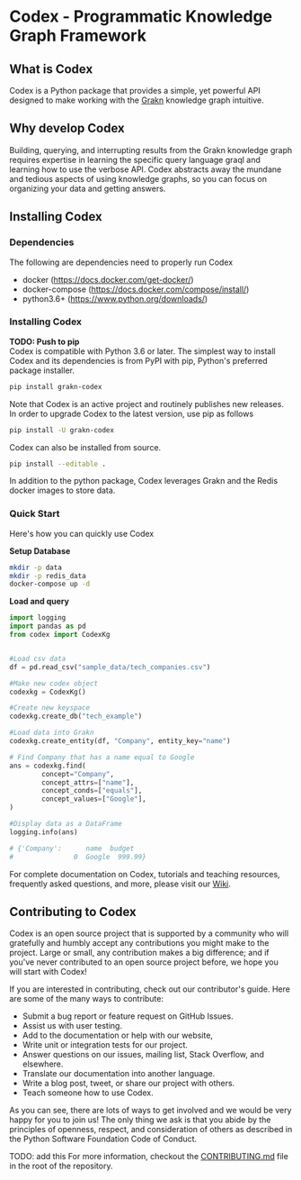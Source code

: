 
# Codex - Programmatic Knowledge Graph Framework

## What is Codex

Codex is a Python package that provides a simple, yet powerful API designed to make working with the [Grakn](https://grakn.ai/) knowledge graph intuitive. 

## Why develop Codex

Building, querying, and interrupting results from the Grakn knowledge graph requires expertise in learning the specific query language graql and learning how to use the verbose API. 
Codex abstracts away the mundane and tedious aspects of using knowledge graphs, so you can focus on organizing your data and getting answers. 

## Installing Codex

### Dependencies

The following are dependencies need to properly run Codex

* docker (https://docs.docker.com/get-docker/)
* docker-compose (https://docs.docker.com/compose/install/)
* python3.6+ (https://www.python.org/downloads/)


### Installing Codex

**TODO: Push to pip**   
Codex is compatible with Python 3.6 or later. The simplest way to install Codex and its dependencies is from PyPI with pip, Python's preferred package installer.


```bash
pip install grakn-codex
```

Note that Codex is an active project and routinely publishes new releases. In order to upgrade Codex to the latest version, use pip as follows

```bash
pip install -U grakn-codex
```

Codex can also be installed from source.

```bash
pip install --editable .
```

In addition to the python package, Codex leverages Grakn and the Redis docker images to store data.


### Quick Start

Here's how you can quickly use Codex

**Setup Database**
```bash
mkdir -p data
mkdir -p redis_data
docker-compose up -d
```

**Load and query**
```python
import logging
import pandas as pd
from codex import CodexKg 


#Load csv data
df = pd.read_csv("sample_data/tech_companies.csv")

#Make new codex object
codexkg = CodexKg()

#Create new keyspace
codexkg.create_db("tech_example")

#Load data into Grakn
codexkg.create_entity(df, "Company", entity_key="name")

# Find Company that has a name equal to Google
ans = codexkg.find(
        concept="Company",
        concept_attrs=["name"],
        concept_conds=["equals"],
        concept_values=["Google"],
)

#Display data as a DataFrame
logging.info(ans)

# {'Company':      name  budget
#				0  Google  999.99}
```

For complete documentation on Codex, tutorials and teaching resources, frequently asked questions, and more, please visit our [Wiki](https://github.com/banjtheman/grakn-codex/wiki).

## Contributing to Codex

Codex is an open source project that is supported by a community who will gratefully and humbly accept any contributions you might make to the project. Large or small, any contribution makes a big difference; and if you've never contributed to an open source project before, we hope you will start with Codex!

If you are interested in contributing, check out our contributor's guide. Here are some of the many ways to contribute:

* Submit a bug report or feature request on GitHub Issues.
* Assist us with user testing.
* Add to the documentation or help with our website,
* Write unit or integration tests for our project.
* Answer questions on our issues, mailing list, Stack Overflow, and elsewhere.
* Translate our documentation into another language.
* Write a blog post, tweet, or share our project with others.
* Teach someone how to use Codex.

As you can see, there are lots of ways to get involved and we would be very happy for you to join us! The only thing we ask is that you abide by the principles of openness, respect, and consideration of others as described in the Python Software Foundation Code of Conduct.

TODO: add this
For more information, checkout the [CONTRIBUTING.md](CONTRIBUTING.md) file in the root of the repository.

